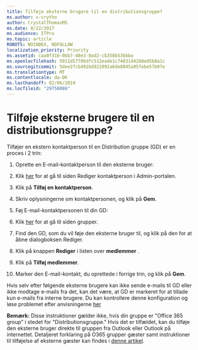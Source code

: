 ```yaml
---
title: Tilføje eksterne brugere til en distributionsgruppe?
ms.author: v-crytho
author: CrystalThomasMS
ms.date: 8/22/2017
ms.audience: ITPro
ms.topic: article
ROBOTS: NOINDEX, NOFOLLOW
localization_priority: Priority
ms.assetid: caa0f310-0bb7-48e3-8ad2-cb358b53bbba
ms.openlocfilehash: 5911d57786dfc512eade1c74831d4260e85b8a1c
ms.sourcegitcommit: 5dee2fcb492bd922092a6de8045a95febe57b97e
ms.translationtype: MT
ms.contentlocale: da-DK
ms.lasthandoff: 02/06/2019
ms.locfileid: "29758086"
---
```

# <a name="adding-external-users-to-a-distribution-group"></a>Tilføje eksterne brugere til en distributionsgruppe?

Tilføjer en ekstern kontaktperson til en Distribution gruppe (GD) er en proces i 2 trin:
  
1. Oprette en E-mail-kontaktperson til den eksterne bruger:
    
1. Klik [her](https://admin.microsoft.com/adminportal/home#/Contact) for at gå til siden Rediger kontaktperson i Admin-portalen. 
    
2. Klik på **Tilføj en kontaktperson**.
    
3. Skriv oplysningerne om kontaktpersonen, og klik på **Gem**.
    
2. Føj E-mail-kontaktpersonen til din GD:
    
1. Klik [her](https://admin.microsoft.com/adminportal/home#/groups) for at gå til siden grupper. 
    
2. Find den GD, som du vil føje den eksterne bruger til, og klik på den for at åbne dialogboksen Rediger.
    
3. Klik på knappen **Rediger** i listen over **medlemmer** . 
    
4. Klik på **Tilføj medlemmer**.
    
5. Marker den E-mail-kontakt, du oprettede i forrige trin, og klik på **Gem**.
    
Hvis selv efter følgende eksterne brugere kan ikke sende e-mails til GD eller ikke modtage e-mails fra det, kan det være, at GD er markeret for at tillade kun e-mails fra interne brugere. Du kan kontrollere denne konfiguration og løse problemet efter anvisningerne [her](https://support.office.com/article/Fix-email-delivery-issues-for-error-code-5-7-133-in-Office-365-991abc19-7756-438f-abcb-39f69b80f284.aspx)
  
 **Bemærk:** Disse instruktioner gælder ikke, hvis din gruppe er "Office 365 group" i stedet for "Distributionsgruppe." Hvis det er tilfældet, kan du tilføje den eksterne bruger direkte til gruppen fra Outlook eller Outlook på internettet. Detaljeret forklaring på O365 grupper gæster samt instruktioner til tilføjelse af eksterne gæster kan findes i [denne artikel](https://support.office.com/article/Guest-access-in-Office-365-Groups-bfc7a840-868f-4fd6-a390-f347bf51aff6.aspx).
  

